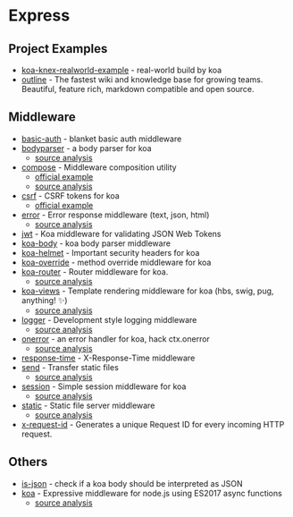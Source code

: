 # Express

## Project Examples

- [koa-knex-realworld-example](https://github.com/gothinkster/koa-knex-realworld-example) - real-world build by koa
- [outline](https://github.com/outline/outline) - The fastest wiki and knowledge base for growing teams. Beautiful, feature rich, markdown compatible and open source.

## Middleware

- [basic-auth](https://github.com/koajs/basic-auth) - blanket basic auth middleware
- [bodyparser](https://github.com/koajs/bodyparser) - a body parser for koa
    - [source analysis](https://github.com/FunnyLiu/bodyparser/tree/readsource)
- [compose](https://github.com/koajs/compose) - Middleware composition utility
    - [official example](https://github.com/koajs/examples/blob/master/compose/app.js#L15)
    - [source analysis](https://github.com/FunnyLiu/compose/tree/readsource)
- [csrf](https://github.com/koajs/csrf) - CSRF tokens for koa
    - [official example](https://github.com/koajs/examples/blob/master/csrf/app.js#L4)
- [error](https://github.com/koajs/error) - Error response middleware (text, json, html)
    - [source analysis](https://github.com/FunnyLiu/error/tree/readsource)
- [jwt](https://github.com/koajs/jwt) - Koa middleware for validating JSON Web Tokens
- [koa-body](https://github.com/dlau/koa-body) - koa body parser middleware
- [koa-helmet](https://github.com/venables/koa-helmet) - Important security headers for koa
- [koa-override](https://github.com/node-modules/koa-override) - method override middleware for koa
- [koa-router](https://github.com/ZijianHe/koa-router) - Router middleware for koa.
    - [source analysis](https://github.com/FunnyLiu/koa-router/tree/readsource)
- [koa-views](https://github.com/queckezz/koa-views) - Template rendering middleware for koa (hbs, swig, pug, anything! <g-emoji class="g-emoji" alias="sparkles" fallback-src="https://github.githubassets.com/images/icons/emoji/unicode/2728.png">✨</g-emoji>)
    - [source analysis](https://github.com/FunnyLiu/koa-views/tree/readsource)
- [logger](https://github.com/koajs/logger) - Development style logging middleware
    - [source analysis](https://github.com/FunnyLiu/logger/tree/readsource)
- [onerror](https://github.com/koajs/onerror) - an error handler for koa, hack ctx.onerror
    - [source analysis](https://github.com/FunnyLiu/onerror/tree/readsource)
- [response-time](https://github.com/koajs/response-time) - X-Response-Time middleware
- [send](https://github.com/koajs/send) - Transfer static files
    - [source analysis](https://github.com/FunnyLiu/send/tree/readsource)
- [session](https://github.com/koajs/session) - Simple session middleware for koa
    - [source analysis](https://github.com/FunnyLiu/session/tree/readsource)
- [static](https://github.com/koajs/static) - Static file server middleware
    - [source analysis](https://github.com/FunnyLiu/static/tree/readsource)
- [x-request-id](https://github.com/koa-modules/x-request-id) - Generates a unique Request ID for every incoming HTTP request.

## Others
- [is-json](https://github.com/koajs/is-json) - check if a koa body should be interpreted as JSON
- [koa](https://github.com/koajs/koa) - Expressive middleware for node.js using ES2017 async functions
    - [source analysis](https://github.com/FunnyLiu/koa/tree/readsource)
